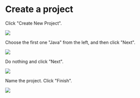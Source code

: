 # Create a project

Click "Create New Project".

![](https://ws3.sinaimg.cn/large/006tKfTcly1g0au7158cbj30ii0de3yh.jpg)

Choose the first one "Java" from the left, and then click "Next".

![](https://ws4.sinaimg.cn/large/006tKfTcly1g0au7mgahhj30t10iwjrr.jpg)

Do nothing and click "Next".

![](https://ws3.sinaimg.cn/large/006tKfTcly1g0aucv710ej30rh0gudfq.jpg)

Name the project. Click "Finish".

![](https://ws3.sinaimg.cn/large/006tKfTcly1g0auej3mr9j30qm0gm3yf.jpg)

